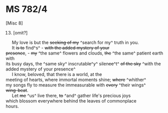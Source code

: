 # MS 782/4

[Misc 8]

13. [omit?]

&nbsp;&nbsp;&nbsp;&nbsp;&nbsp;My love is but the ~~seeking of my~~ ^search for my^ truth in you. \
&nbsp;&nbsp;&nbsp;&nbsp;&nbsp;It ~~is to~~ find^s^ - ~~with the added mystery of your \
presence~~, - ~~my~~ ^the same^ flowers and clouds, ~~the~~ ^the same^ patient earth with \
its busy days, the ^same sky^ inscrutabl~~e~~^y^ silen~~ce~~^t^ ~~of the sky~~ ^with the added mystery of your presence^ \
&nbsp;&nbsp;&nbsp;&nbsp;&nbsp;I know, beloved, that there is a world, at the \
meeting of hearts, where immortal moments shine; ~~where~~ ^whither^ \
my songs fly to measure the immeasurable with ~~every~~ ^their wings^ \
~~wing-beat~~. \
&nbsp;&nbsp;&nbsp;&nbsp;&nbsp;Let ~~me~~ ^us^ live there, ~~to~~ ^and^ gather life's precious joys \
which blossom everywhere behind the leaves of commonplace \
hours. 
